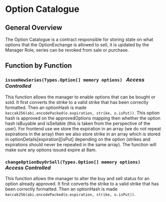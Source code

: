 # Option Catalogue

## General Overview

The Option Catalogue is a contract responsible for storing state on what options that the OptionExchange is allowed to sell, it is updated by the Manager Role, series can be revoked from sale or purchase.

## Function by Function

### ```issueNewSeries(Types.Option[] memory options) ``` ***Access Controlled***
This function allows the manager to enable options that can be bought or sold. It first converts the strike to a valid strike that has been correctly formatted. Then an optionHash is made ```keccak256(abi.encodePacked(o.expiration, strike, o.isPut))```. This option hash is approved on the approvedOptions mapping then whether the option hash isBuyable and isSellable (this is taken from the perspective of the user). For frontend use we store the expiration in an array (we do not repeat expirations in the array) then we also store strike in an array which is stored in optionDetails[expiration][isPut] depending on the option (strikes and expirations should never be repeated in the same array). The function will make sure any options issued expire at 8am.

### ```changeOptionBuyOrSell(Types.Option[] memory options) ``` ***Access Controlled***
This function allows the manager to alter the buy and sell status for an option already approved. It first converts the strike to a valid strike that has been correctly formatted. Then an optionHash is made ```keccak256(abi.encodePacked(o.expiration, strike, o.isPut))```.


